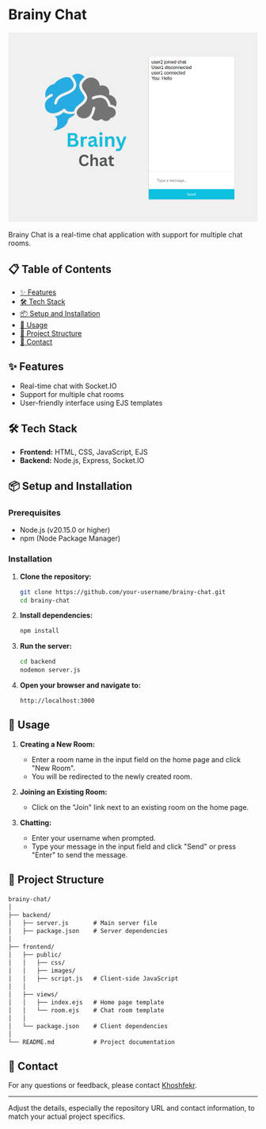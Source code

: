 # Brainy Chat

![Overview.png](Overview.png)

Brainy Chat is a real-time chat application with support for multiple chat rooms.

## 📋 Table of Contents

- [✨ Features](#-features)
- [🛠 Tech Stack](#-tech-stack)
- [📦 Setup and Installation](#-setup-and-installation)
- [🚀 Usage](#-usage)
- [📂 Project Structure](#-project-structure)
- [📧 Contact](#-contact)

## ✨ Features

- Real-time chat with Socket.IO
- Support for multiple chat rooms
- User-friendly interface using EJS templates

## 🛠 Tech Stack

- **Frontend:** HTML, CSS, JavaScript, EJS
- **Backend:** Node.js, Express, Socket.IO

## 📦 Setup and Installation

### Prerequisites

- Node.js (v20.15.0 or higher)
- npm (Node Package Manager)

### Installation

1. **Clone the repository:**

   ```bash
   git clone https://github.com/your-username/brainy-chat.git
   cd brainy-chat
   ```

2. **Install dependencies:**

   ```bash
   npm install
   ```

3. **Run the server:**

   ```bash
   cd backend
   nodemon server.js
   ```

4. **Open your browser and navigate to:**

   ```
   http://localhost:3000
   ```

## 🚀 Usage

1. **Creating a New Room:**
    - Enter a room name in the input field on the home page and click "New Room".
    - You will be redirected to the newly created room.

2. **Joining an Existing Room:**
    - Click on the "Join" link next to an existing room on the home page.

3. **Chatting:**
    - Enter your username when prompted.
    - Type your message in the input field and click "Send" or press "Enter" to send the message.

## 📂 Project Structure

```
brainy-chat/
│
├── backend/
│   ├── server.js       # Main server file
│   ├── package.json    # Server dependencies
│
├── frontend/
│   ├── public/
│   │   ├── css/
│   │   ├── images/
│   │   ├── script.js   # Client-side JavaScript
│   │
│   ├── views/
│   │   ├── index.ejs   # Home page template
│   │   └── room.ejs    # Chat room template
│   │
│   └── package.json    # Client dependencies
│
└── README.md           # Project documentation
```

## 📧 Contact

For any questions or feedback, please contact [Khoshfekr](mailto:khoshfekr2001@protonmail.com).

---

Adjust the details, especially the repository URL and contact information, to match your actual project specifics.